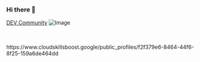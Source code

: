 ### Hi there 👋

<!--
**Jogi27/Jogi27** is a ✨ _special_ ✨ repository because its `README.md` (this file) appears on your GitHub profile.

Here are some ideas to get you started:

- 🔭 I’m currently working on ...
- 🌱 I’m currently learning ...
- 👯 I’m looking to collaborate on ...
- 🤔 I’m looking for help with ...
- 💬 Ask me about ...
- 📫 How to reach me: ...
- 😄 Pronouns: ...
- ⚡ Fun fact: ...
-->

[DEV Community](https://dev.to/jogi27)
![Image](https://raw.githubusercontent.com/Jogi27/Jogi27/main/assets/117107815/e9d3025d-6a97-453e-a79b-b5e7353a41b2.png)

<br>
<br>
https://www.cloudskillsboost.google/public_profiles/f2f379e6-8464-44f6-8f25-159a6de464dd
